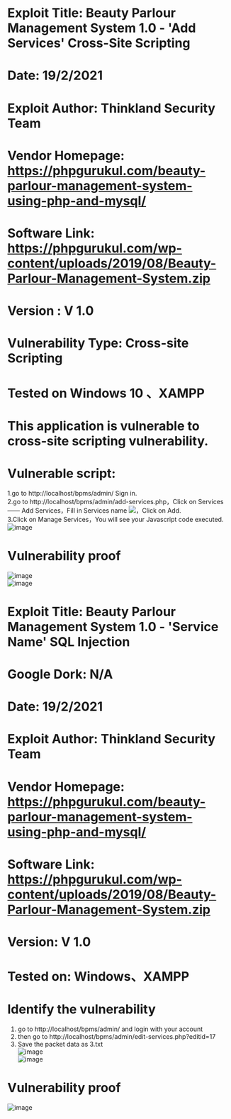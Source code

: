 # Exploit Title: Beauty Parlour Management System 1.0 - 'Add Services' Cross-Site Scripting
# Date: 19/2/2021
# Exploit Author: Thinkland Security Team
# Vendor Homepage: https://phpgurukul.com/beauty-parlour-management-system-using-php-and-mysql/
# Software Link: https://phpgurukul.com/wp-content/uploads/2019/08/Beauty-Parlour-Management-System.zip
# Version :  V 1.0
# Vulnerability Type: Cross-site Scripting
# Tested on Windows 10 、XAMPP
# This application is vulnerable to cross-site scripting vulnerability.
# Vulnerable script:


1.go to http://localhost/bpms/admin/ Sign in.  
2.go to http://localhost/bpms/admin/add-services.php，Click on  Services —— Add Services，Fill in Services name <img src=1 onerror=alert(/xss/)>，Click on Add.  
3.Click on  Manage Services，You will see your Javascript code executed.  
![image](https://github.com/BigTiger2020/Beauty-Parlour-Management-System/blob/main/xss3.png)  
# Vulnerability proof  
![image](https://github.com/BigTiger2020/Beauty-Parlour-Management-System/blob/main/xss1.png)  
![image](https://github.com/BigTiger2020/Beauty-Parlour-Management-System/blob/main/xss2.png)    



# Exploit Title: Beauty Parlour Management System 1.0 - 'Service Name' SQL Injection
# Google Dork: N/A
# Date: 19/2/2021
# Exploit Author: Thinkland Security Team
# Vendor Homepage: https://phpgurukul.com/beauty-parlour-management-system-using-php-and-mysql/
# Software Link: https://phpgurukul.com/wp-content/uploads/2019/08/Beauty-Parlour-Management-System.zip
# Version: V 1.0 
# Tested on: Windows、XAMPP

# Identify the vulnerability
1. go to http://localhost/bpms/admin/ and login with your account
2. then go to http://localhost/bpms/admin/edit-services.php?editid=17 
3. Save the packet data as 3.txt  
![image](https://github.com/BigTiger2020/Beauty-Parlour-Management-System/blob/main/sql1.png)   
![image](https://github.com/BigTiger2020/Beauty-Parlour-Management-System/blob/main/sql2.png)   
# Vulnerability proof    
![image](https://github.com/BigTiger2020/Beauty-Parlour-Management-System/blob/main/sql3.png)   
